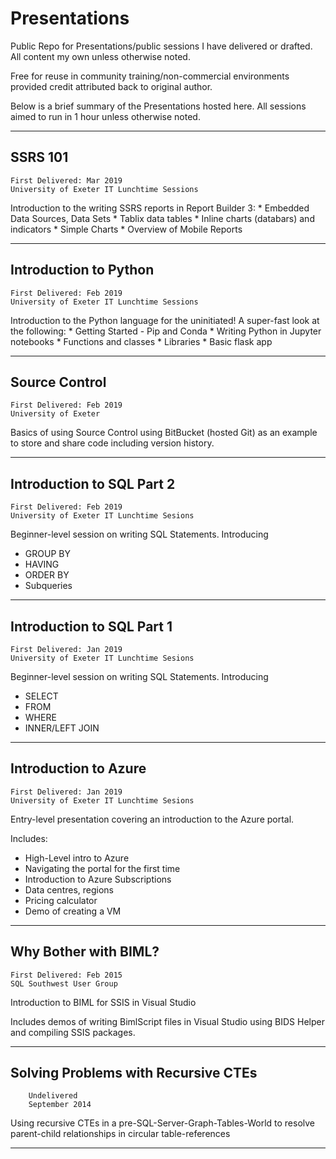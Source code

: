 # Presentations

Public Repo for Presentations/public sessions I have delivered or drafted. All content my own unless otherwise noted.

Free for reuse in community training/non-commercial environments provided credit attributed back to original author.

Below is a brief summary of the Presentations hosted here. All sessions aimed to run in 1 hour unless otherwise noted.

---

## SSRS 101

    First Delivered: Mar 2019
    University of Exeter IT Lunchtime Sessions
    
Introduction to the writing SSRS reports in Report Builder 3:
    * Embedded Data Sources, Data Sets
    * Tablix data tables
    * Inline charts (databars) and indicators
    * Simple Charts
    * Overview of Mobile Reports

---

## Introduction to Python

    First Delivered: Feb 2019
    University of Exeter IT Lunchtime Sessions
    
Introduction to the Python language for the uninitiated! A super-fast look at the following:
    * Getting Started - Pip and Conda
    * Writing Python in Jupyter notebooks
    * Functions and classes
    * Libraries
    * Basic flask app

---

## Source Control

    First Delivered: Feb 2019
    University of Exeter
    
Basics of using Source Control using BitBucket (hosted Git) as an example to store and share code including version history.

---

## Introduction to SQL Part 2

    First Delivered: Feb 2019
    University of Exeter IT Lunchtime Sesions

Beginner-level session on writing SQL Statements. Introducing 
* GROUP BY
* HAVING
* ORDER BY
* Subqueries

---

## Introduction to SQL Part 1

    First Delivered: Jan 2019
    University of Exeter IT Lunchtime Sesions

Beginner-level session on writing SQL Statements. Introducing
* SELECT
* FROM
* WHERE
* INNER/LEFT JOIN

---

## Introduction to Azure

    First Delivered: Jan 2019
    University of Exeter IT Lunchtime Sesions

Entry-level presentation covering an introduction to the Azure portal.

Includes:
* High-Level intro to Azure
* Navigating the portal for the first time
* Introduction to Azure Subscriptions
* Data centres, regions
* Pricing calculator
* Demo of creating a VM

---

## Why Bother with BIML?

    First Delivered: Feb 2015
    SQL Southwest User Group

Introduction to BIML for SSIS in Visual Studio

Includes demos of writing BimlScript files in Visual Studio using BIDS Helper and compiling SSIS packages.

---

## Solving Problems with Recursive CTEs

        Undelivered
        September 2014

Using recursive CTEs in a pre-SQL-Server-Graph-Tables-World to resolve parent-child relationships in circular table-references

---
